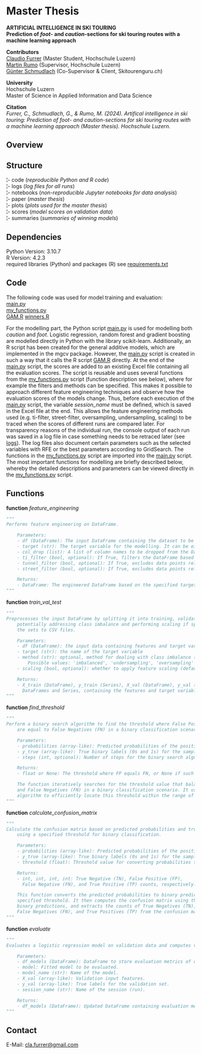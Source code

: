 # Master Thesis
**ARTIFICIAL INTELLIGENCE IN SKI TOURING**  
**Prediction of *foot*- and *caution*-sections for ski touring routes with a machine learning approach**  
  
**Contributors**  
[Claudio Furrer](https://www.linkedin.com/in/furrclaudio/) (Master Student, Hochschule Luzern)  
[Martin Rumo](https://www.linkedin.com/in/martinrumo/) (Supervisor, Hochschule Luzern)  
[Günter Schmudlach](https://info.skitourenguru.ch/index.php/about) (Co-Supervisor & Client, Skitourenguru.ch)  

**University**  
Hochschule Luzern  
Master of Science in Applied Information and Data Science

**Citation**  
*Furrer, C., Schmudlach, G., & Rumo, M. (2024). Artifical intelligence in ski touring: Prediction of foot- and caution-sections for ski touring routes with a machine learning approach (Master thesis). Hochschule Luzern.*

## Overview

## Structure
¦- code (*reproducible Python and R code*)  
¦- logs (*log files for all runs*)  
¦- notebooks (*non-reproducible Jupyter notebooks for data analysis*)  
¦- paper (*master thesis*)  
¦- plots (*plots used for the master thesis*)  
¦- scores (*model scores on validation data*)  
¦- summaries (*summaries of winning models*)  

## Dependencies
Python Version: 3.10.7  
R Version: 4.2.3  
required libraries (Python) and packages (R) see [requirements.txt](https://github.com/skitourenguru/RoutesProperties/blob/main/code/requirements.txt)

## Code
The following code was used for model training and evaluation:  
[main.py](https://github.com/skitourenguru/RoutesProperties/blob/main/code/main.py)  
[my_functions.py](https://github.com/skitourenguru/RoutesProperties/blob/main/code/my_functions.py)  
[GAM.R](https://github.com/skitourenguru/RoutesProperties/blob/main/code/GAM.R) 
[winners.R](https://github.com/skitourenguru/RoutesProperties/blob/main/code/winners.R)  

For the modelling part, the Python script [main.py](https://github.com/skitourenguru/RoutesProperties/blob/main/code/main.py) is used for modelling both *caution* and *foot*. Logistic regression, random forest and gradient boosting are modelled directly in Python with the library scikit-learn. Additionally, an R script has been created for the general additive models, which are implemented in the mgcv package. However, the [main.py](https://github.com/skitourenguru/RoutesProperties/blob/main/code/main.py) script is created in such a way that it calls the R script [GAM.R](https://github.com/skitourenguru/RoutesProperties/blob/main/code/GAM.R) directly. At the end of the [main.py](https://github.com/skitourenguru/RoutesProperties/blob/main/code/main.py) script, the scores are added to an existing Excel file containing all the evaluation scores. The script is reusable and uses several functions from the [my_functions.py](https://github.com/skitourenguru/RoutesProperties/blob/main/code/my_functions.py) script (function description see below), where for example the filters and methods can be specified. This makes it possible to approach different feature engineering techniques and observe how the evaluation scores of the models change. Thus, before each execution of the [main.py](https://github.com/skitourenguru/RoutesProperties/blob/main/code/main.py) script, the variable *session_name* must be defined, which is saved in the Excel file at the end. This allows the feature engineering methods used (e.g. ti-filter, street-filter, oversampling, undersampling, scaling) to be traced when the scores of different runs are compared later. For transparency reasons of the individual run, the console output of each run was saved in a log file in case something needs to be retraced later (see [logs](https://github.com/skitourenguru/RoutesProperties/tree/main/logs)). The log files also document certain parameters such as the selected variables with RFE or the best parameters according to GridSearch. The functions in the [my_functions.py](https://github.com/skitourenguru/RoutesProperties/blob/main/code/my_functions.py) script are imported into the [main.py](https://github.com/skitourenguru/RoutesProperties/blob/main/code/main.py) script. The most important functions for modelling are briefly described below, whereby the detailed descriptions and parameters can be viewed directly in the [my_functions.py](https://github.com/skitourenguru/RoutesProperties/blob/main/code/my_functions.py) script.

## Functions
**function** *feature_engineering*  
```python
"""
Performs feature engineering on DataFrame.

    Parameters:
    - df (DataFrame): The input DataFrame containing the dataset to be engineered.
    - target (str): The target variable for the modelling. It can be either 'foot' or 'caution'.
    - col_drop (list): A list of column names to be dropped from the DataFrame.
    - ti_filter (bool, optional): If True, filters the DataFrame based on the value of 'ti' (only for 'caution').
    - tunnel_filter (bool, optional): If True, excludes data points related to tunnels (only for 'foot').
    - street_filter (bool, optional): If True, excludes data points related to streets.

    Returns:
    - DataFrame: The engineered DataFrame based on the specified target and filters.
"""
``` 
  
**function** *train_val_test*  
```python
"""
Preprocesses the input DataFrame by splitting it into training, validation, and test sets,
    potentially addressing class imbalance and performing scaling if specified, and exports
    the sets to CSV files.

    Parameters:
    - df (DataFrame): the input data containing features and target variable
    - target (str): the name of the target variable
    - method (str): optional, method for dealing with class imbalance (default is 'imbalanced')
        Possible values: 'imbalanced', 'undersampling', 'oversampling'
    - scaling (bool, optional): whether to apply feature scaling (default is False)

    Returns:
    - X_train (DataFrame), y_train (Series), X_val (DataFrame), y_val (Series), X_test (DataFrame), y_test (Series):
      DataFrames and Series, containing the features and target variables for training, validation, and test sets
"""
``` 
  
**function** *find_threshold*  
```python
"""
Perform a binary search algorithm to find the threshold where False Positives (FP)
    are equal to False Negatives (FN) in a binary classification scenario.

    Parameters:
    - probabilities (array-like): Predicted probabilities of the positive class.
    - y_true (array-like): True binary labels (0s and 1s) for the samples.
    - steps (int, optional): Number of steps for the binary search algorithm. Default is 1000.

    Returns:
    - float or None: The threshold where FP equals FN, or None if such a threshold is not found.

    The function iteratively searches for the threshold value that balances False Positives (FP)
    and False Negatives (FN) in a binary classification scenario. It uses a binary search
    algorithm to efficiently locate this threshold within the range of 0 to 1.
"""
```
  
**function** *calculate_confusion_matrix*  
```python
"""
Calculate the confusion matrix based on predicted probabilities and true labels,
    using a specified threshold for binary classification.

    Parameters:
    - probabilities (array-like): Predicted probabilities of the positive class.
    - y_true (array-like): True binary labels (0s and 1s) for the samples.
    - threshold (float): Threshold value for converting probabilities to binary predictions.

    Returns:
    - int, int, int, int: True Negative (TN), False Positive (FP),
      False Negative (FN), and True Positive (TP) counts, respectively.

    This function converts the predicted probabilities to binary predictions based on the
    specified threshold. It then computes the confusion matrix using the true labels and
    binary predictions, and extracts the counts of True Negatives (TN), False Positives (FP),
    False Negatives (FN), and True Positives (TP) from the confusion matrix.
"""
```
  
**function** *evaluate*  
```python
"""
Evaluates a logistic regression model on validation data and computes various classification metrics.

    Parameters:
    - df_models (DataFrame): DataFrame to store evaluation metrics of different models.
    - model: Fitted model to be evaluated.
    - model_name (str): Name of the model.
    - X_val (array-like): Validation input features.
    - y_val (array-like): True labels for the validation set.
    - session_name (str): Name of the session (run).

    Returns:
    - df_models (DataFrame): Updated DataFrame containing evaluation metrics for the model.
"""
```

## Contact
E-Mail: cla.furrer@gmail.com
